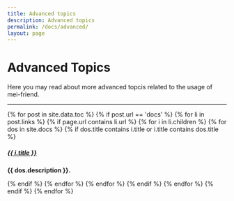 ```yaml
---
title: Advanced topics
description: Advanced topics
permalink: /docs/advanced/
layout: page
---
```


# Advanced Topics

Here you may read about more advanced topcis related to the usage of mei-friend.

<div class="section-index">
    <hr class="panel-line">
    {% for post in site.data.toc %}  
        {% if post.url == 'docs' %}
            {% for li in post.links %} 
                {% if page.url contains li.url %}
                    {% for i in li.children %} 
                        {% for dos in site.docs %} 
                            {% if dos.title contains i.title or i.title contains dos.title %}
                                <div class="entry">
                                    <h5><a href="{{ i.url | prepend: '/' | prepend: site.url }}">{{ i.title }}</a></h5>
                                    <p><b>{{ dos.description }}.</b></p>
                                </div>
                            {% endif %}
                        {% endfor %}
                    {% endfor %}
                {% endif %}    
            {% endfor %}
        {% endif %}
    {% endfor %}
</div>
   

